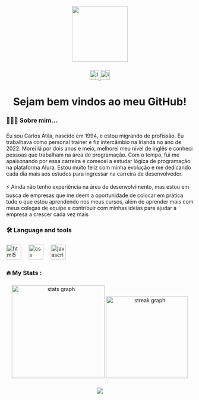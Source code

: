 <div align="center">
  <img height="150" src="https://media.giphy.com/media/M9gbBd9nbDrOTu1Mqx/giphy.gif"  />
</div>

###

<div align="center">
  <a href="https://www.linkedin.com/in/carlos-atila-8b077338a/" target="_blank">
    <img src="https://img.shields.io/static/v1?message=LinkedIn&logo=linkedin&label=&color=0077B5&logoColor=white&labelColor=&style=for-the-badge" height="25" alt="linkedin logo"  />
  </a>
  <a href="https://www.instagram.com/atilarochalake/" target="_blank">
    <img src="https://img.shields.io/static/v1?message=Instagram&logo=instagram&label=&color=E4405F&logoColor=white&labelColor=&style=for-the-badge" height="25" alt="instagram logo"  />
  </a>
</div>

###

<h1 align="center">Sejam bem vindos ao meu GitHub!</h1>

###

<h3 align="left">👨🏻‍💻  Sobre mim...</h3>

###

<p align="left">Eu sou Carlos Átila, nascido em 1994, e estou migrando de profissão. Eu trabalhava como personal trainer e fiz intercâmbio na Irlanda no ano de 2022. Morei lá por dois anos e meio, melhorei meu nível de inglês e conheci pessoas que trabalham na área de programação. Com o tempo, fui me apaixonando por essa carreira e comecei a estudar lógica de programação na plataforma Alura. Estou muito feliz com minha evolução e me dedicando cada dia mais aos estudos para ingressar na carreira de desenvolvedor.<br><br>⚡ Ainda não tenho experiência na área de desenvolvimento, mas estou em busca de empresas que me deem a oportunidade de colocar em prática tudo o que estou aprendendo nos meus cursos, além de aprender mais com meus colegas de equipe e contribuir com minhas ideias para ajudar a empresa a crescer cada vez mais</p>

###

<h3 align="left">🛠 Language and tools</h3>

###

<div align="left">
  <img src="https://cdn.jsdelivr.net/gh/devicons/devicon/icons/html5/html5-original.svg" height="40" alt="html5 logo"  />
  <img width="12" />
  <img src="https://cdn.jsdelivr.net/gh/devicons/devicon/icons/css3/css3-original.svg" height="40" alt="css logo"  />
  <img width="12" />
  <img src="https://cdn.jsdelivr.net/gh/devicons/devicon/icons/javascript/javascript-original.svg" height="40" alt="javascript logo"  />
</div>

###

<h3 align="left">🔥   My Stats :</h3>

###

<div align="center">
  <img src="https://github-readme-stats.vercel.app/api?username=Carlos-Atila&hide_title=true&hide_rank=false&show_icons=true&include_all_commits=true&count_private=true&disable_animations=false&theme=dark&locale=pt-br&hide_border=false&order=1" height="250" alt="stats graph"  />
  <img src="https://streak-stats.demolab.com?user=Carlos-Atila&locale=pt-br&mode=daily&theme=dark&hide_border=false&border_radius=5&order=3" height="220" alt="streak graph"  />
</div>

###

<div align="center">
  <img src="https://count.getloli.com/@:Carlos-Atila?theme=3d-num&padding=5&scale=1&align=top&pixelated=1&darkmode=auto"  />
</div>

###
